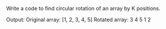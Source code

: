 Write a code to find circular rotation of an array by K positions.

Output:
Original array: [1, 2, 3, 4, 5]
Rotated array:
3 4 5 1 2 